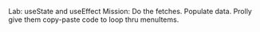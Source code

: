 Lab: useState and useEffect
Mission:
Do the fetches. Populate data.
Prolly give them copy-paste code to loop thru menuItems.


